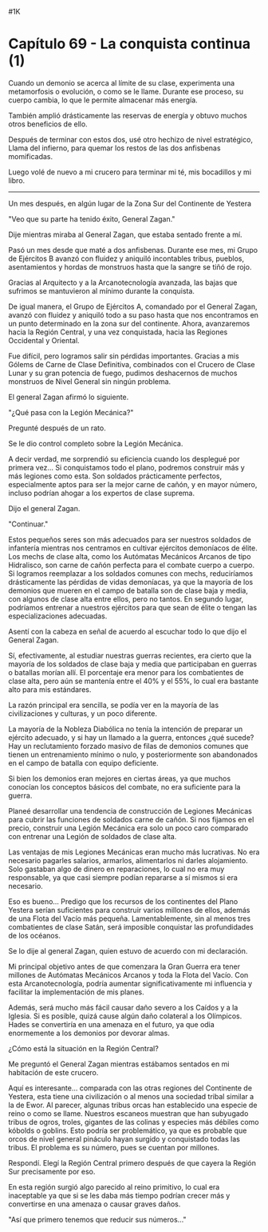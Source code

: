 
#1K 

# Capítulo 69 - La conquista continua (1)


Cuando un demonio se acerca al límite de su clase, experimenta una metamorfosis o evolución, o como se le llame. Durante ese proceso, su cuerpo cambia, lo que le permite almacenar más energía.

También amplió drásticamente las reservas de energía y obtuvo muchos otros beneficios de ello.

Después de terminar con estos dos, usé otro hechizo de nivel estratégico, Llama del infierno, para quemar los restos de las dos anfisbenas momificadas.

Luego volé de nuevo a mi crucero para terminar mi té, mis bocadillos y mi libro.

***

Un mes después, en algún lugar de la Zona Sur del Continente de Yestera

"Veo que su parte ha tenido éxito, General Zagan."

Dije mientras miraba al General Zagan, que estaba sentado frente a mí.

Pasó un mes desde que maté a dos anfisbenas. Durante ese mes, mi Grupo de Ejércitos B avanzó con fluidez y aniquiló incontables tribus, pueblos, asentamientos y hordas de monstruos hasta que la sangre se tiñó de rojo.

Gracias al Arquitecto y a la Arcanotecnología avanzada, las bajas que sufrimos se mantuvieron al mínimo durante la conquista.

De igual manera, el Grupo de Ejércitos A, comandado por el General Zagan, avanzó con fluidez y aniquiló todo a su paso hasta que nos encontramos en un punto determinado en la zona sur del continente. Ahora, avanzaremos hacia la Región Central, y una vez conquistada, hacia las Regiones Occidental y Oriental.

Fue difícil, pero logramos salir sin pérdidas importantes. Gracias a mis Gólems de Carne de Clase Definitiva, combinados con el Crucero de Clase Lunar y su gran potencia de fuego, pudimos deshacernos de muchos monstruos de Nivel General sin ningún problema.

El general Zagan afirmó lo siguiente.

"¿Qué pasa con la Legión Mecánica?"

Pregunté después de un rato.

Se le dio control completo sobre la Legión Mecánica.

A decir verdad, me sorprendió su eficiencia cuando los desplegué por primera vez... Si conquistamos todo el plano, podremos construir más y más legiones como esta. Son soldados prácticamente perfectos, especialmente aptos para ser la mejor carne de cañón, y en mayor número, incluso podrían ahogar a los expertos de clase suprema.

Dijo el general Zagan.

"Continuar."

Estos pequeños seres son más adecuados para ser nuestros soldados de infantería mientras nos centramos en cultivar ejércitos demoníacos de élite. Los mechs de clase alta, como los Autómatas Mecánicos Arcanos de tipo Hidralisco, son carne de cañón perfecta para el combate cuerpo a cuerpo. Si logramos reemplazar a los soldados comunes con mechs, reduciríamos drásticamente las pérdidas de vidas demoníacas, ya que la mayoría de los demonios que mueren en el campo de batalla son de clase baja y media, con algunos de clase alta entre ellos, pero no tantos. En segundo lugar, podríamos entrenar a nuestros ejércitos para que sean de élite o tengan las especializaciones adecuadas.

Asentí con la cabeza en señal de acuerdo al escuchar todo lo que dijo el General Zagan.

Sí, efectivamente, al estudiar nuestras guerras recientes, era cierto que la mayoría de los soldados de clase baja y media que participaban en guerras o batallas morían allí. El porcentaje era menor para los combatientes de clase alta, pero aún se mantenía entre el 40% y el 55%, lo cual era bastante alto para mis estándares.

La razón principal era sencilla, se podía ver en la mayoría de las civilizaciones y culturas, y un poco diferente.

La mayoría de la Nobleza Diabólica no tenía la intención de preparar un ejército adecuado, y si hay un llamado a la guerra, entonces ¿qué sucede? Hay un reclutamiento forzado masivo de filas de demonios comunes que tienen un entrenamiento mínimo o nulo, y posteriormente son abandonados en el campo de batalla con equipo deficiente.

Si bien los demonios eran mejores en ciertas áreas, ya que muchos conocían los conceptos básicos del combate, no era suficiente para la guerra.

Planeé desarrollar una tendencia de construcción de Legiones Mecánicas para cubrir las funciones de soldados carne de cañón. Si nos fijamos en el precio, construir una Legión Mecánica era solo un poco caro comparado con entrenar una Legión de soldados de clase alta.

Las ventajas de mis Legiones Mecánicas eran mucho más lucrativas. No era necesario pagarles salarios, armarlos, alimentarlos ni darles alojamiento. Solo gastaban algo de dinero en reparaciones, lo cual no era muy responsable, ya que casi siempre podían repararse a sí mismos si era necesario.

Eso es bueno... Predigo que los recursos de los continentes del Plano Yestera serían suficientes para construir varios millones de ellos, además de una Flota del Vacío más pequeña. Lamentablemente, sin al menos tres combatientes de clase Satán, será imposible conquistar las profundidades de los océanos.

Se lo dije al general Zagan, quien estuvo de acuerdo con mi declaración.

Mi principal objetivo antes de que comenzara la Gran Guerra era tener millones de Autómatas Mecánicos Arcanos y toda la Flota del Vacío. Con esta Arcanotecnología, podría aumentar significativamente mi influencia y facilitar la implementación de mis planes.

Además, será mucho más fácil causar daño severo a los Caídos y a la Iglesia. Si es posible, quizá cause algún daño colateral a los Olímpicos. Hades se convertiría en una amenaza en el futuro, ya que odia enormemente a los demonios por devorar almas.

¿Cómo está la situación en la Región Central?

Me preguntó el General Zagan mientras estábamos sentados en mi habitación de este crucero.

Aquí es interesante... comparada con las otras regiones del Continente de Yestera, esta tiene una civilización o al menos una sociedad tribal similar a la de Ewor. Al parecer, algunas tribus orcas han establecido una especie de reino o como se llame. Nuestros escaneos muestran que han subyugado tribus de ogros, troles, gigantes de las colinas y especies más débiles como kóbolds o goblins. Esto podría ser problemático, ya que es probable que orcos de nivel general pináculo hayan surgido y conquistado todas las tribus. El problema es su número, pues se cuentan por millones.

Respondí. Elegí la Región Central primero después de que cayera la Región Sur precisamente por eso.

En esta región surgió algo parecido al reino primitivo, lo cual era inaceptable ya que si se les daba más tiempo podrían crecer más y convertirse en una amenaza o causar graves daños.

"Así que primero tenemos que reducir sus números..."
